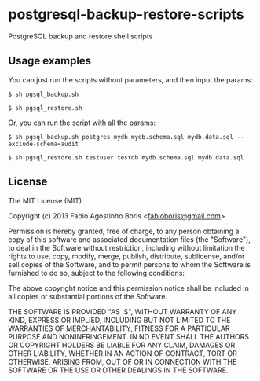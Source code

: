 postgresql-backup-restore-scripts
=================================

PostgreSQL backup and restore shell scripts

Usage examples
--------------

You can just run the scripts without parameters, and then input the params:

    $ sh pgsql_backup.sh
    
    $ sh pgsql_restore.sh

Or, you can run the script with all the params:

    $ sh pgsql_backup.sh postgres mydb mydb.schema.sql mydb.data.sql --exclude-schema=audit

    $ sh pgsql_restore.sh testuser testdb mydb.schema.sql mydb.data.sql

License
-------

The MIT License (MIT)

Copyright (c) 2013 Fabio Agostinho Boris &lt;fabioboris@gmail.com&gt;

Permission is hereby granted, free of charge, to any person obtaining a copy of this software and associated documentation files (the "Software"), to deal in the Software without restriction, including without limitation the rights to use, copy, modify, merge, publish, distribute, sublicense, and/or sell copies of the Software, and to permit persons to whom the Software is furnished to do so, subject to the following conditions:

The above copyright notice and this permission notice shall be included in all copies or substantial portions of the Software.

THE SOFTWARE IS PROVIDED "AS IS", WITHOUT WARRANTY OF ANY KIND, EXPRESS OR IMPLIED, INCLUDING BUT NOT LIMITED TO THE WARRANTIES OF MERCHANTABILITY, FITNESS FOR A PARTICULAR PURPOSE AND NONINFRINGEMENT. IN NO EVENT SHALL THE AUTHORS OR COPYRIGHT HOLDERS BE LIABLE FOR ANY CLAIM, DAMAGES OR OTHER LIABILITY, WHETHER IN AN ACTION OF CONTRACT, TORT OR OTHERWISE, ARISING FROM, OUT OF OR IN CONNECTION WITH THE SOFTWARE OR THE USE OR OTHER DEALINGS IN THE SOFTWARE.
